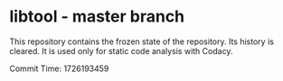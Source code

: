 # libtool - master branch

This repository contains the frozen state of the repository.
Its history is cleared. It is used only for static code
analysis with Codacy.

Commit Time: 1726193459